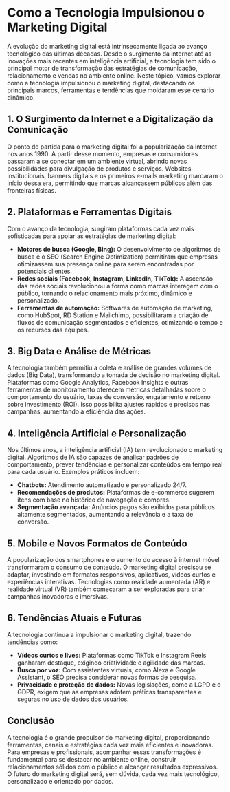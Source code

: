 # Como a Tecnologia Impulsionou o Marketing Digital

A evolução do marketing digital está intrinsecamente ligada ao avanço tecnológico das últimas décadas. Desde o surgimento da internet até as inovações mais recentes em inteligência artificial, a tecnologia tem sido o principal motor de transformação das estratégias de comunicação, relacionamento e vendas no ambiente online. Neste tópico, vamos explorar como a tecnologia impulsionou o marketing digital, destacando os principais marcos, ferramentas e tendências que moldaram esse cenário dinâmico.

## 1. O Surgimento da Internet e a Digitalização da Comunicação

O ponto de partida para o marketing digital foi a popularização da internet nos anos 1990. A partir desse momento, empresas e consumidores passaram a se conectar em um ambiente virtual, abrindo novas possibilidades para divulgação de produtos e serviços. Websites institucionais, banners digitais e os primeiros e-mails marketing marcaram o início dessa era, permitindo que marcas alcançassem públicos além das fronteiras físicas.

## 2. Plataformas e Ferramentas Digitais

Com o avanço da tecnologia, surgiram plataformas cada vez mais sofisticadas para apoiar as estratégias de marketing digital:

- **Motores de busca (Google, Bing):** O desenvolvimento de algoritmos de busca e o SEO (Search Engine Optimization) permitiram que empresas otimizassem sua presença online para serem encontradas por potenciais clientes.
- **Redes sociais (Facebook, Instagram, LinkedIn, TikTok):** A ascensão das redes sociais revolucionou a forma como marcas interagem com o público, tornando o relacionamento mais próximo, dinâmico e personalizado.
- **Ferramentas de automação:** Softwares de automação de marketing, como HubSpot, RD Station e Mailchimp, possibilitaram a criação de fluxos de comunicação segmentados e eficientes, otimizando o tempo e os recursos das equipes.

## 3. Big Data e Análise de Métricas

A tecnologia também permitiu a coleta e análise de grandes volumes de dados (Big Data), transformando a tomada de decisão no marketing digital. Plataformas como Google Analytics, Facebook Insights e outras ferramentas de monitoramento oferecem métricas detalhadas sobre o comportamento do usuário, taxas de conversão, engajamento e retorno sobre investimento (ROI). Isso possibilita ajustes rápidos e precisos nas campanhas, aumentando a eficiência das ações.

## 4. Inteligência Artificial e Personalização

Nos últimos anos, a inteligência artificial (IA) tem revolucionado o marketing digital. Algoritmos de IA são capazes de analisar padrões de comportamento, prever tendências e personalizar conteúdos em tempo real para cada usuário. Exemplos práticos incluem:

- **Chatbots:** Atendimento automatizado e personalizado 24/7.
- **Recomendações de produtos:** Plataformas de e-commerce sugerem itens com base no histórico de navegação e compras.
- **Segmentação avançada:** Anúncios pagos são exibidos para públicos altamente segmentados, aumentando a relevância e a taxa de conversão.

## 5. Mobile e Novos Formatos de Conteúdo

A popularização dos smartphones e o aumento do acesso à internet móvel transformaram o consumo de conteúdo. O marketing digital precisou se adaptar, investindo em formatos responsivos, aplicativos, vídeos curtos e experiências interativas. Tecnologias como realidade aumentada (AR) e realidade virtual (VR) também começaram a ser exploradas para criar campanhas inovadoras e imersivas.

## 6. Tendências Atuais e Futuras

A tecnologia continua a impulsionar o marketing digital, trazendo tendências como:

- **Vídeos curtos e lives:** Plataformas como TikTok e Instagram Reels ganharam destaque, exigindo criatividade e agilidade das marcas.
- **Busca por voz:** Com assistentes virtuais, como Alexa e Google Assistant, o SEO precisa considerar novas formas de pesquisa.
- **Privacidade e proteção de dados:** Novas legislações, como a LGPD e o GDPR, exigem que as empresas adotem práticas transparentes e seguras no uso de dados dos usuários.

## Conclusão

A tecnologia é o grande propulsor do marketing digital, proporcionando ferramentas, canais e estratégias cada vez mais eficientes e inovadoras. Para empresas e profissionais, acompanhar essas transformações é fundamental para se destacar no ambiente online, construir relacionamentos sólidos com o público e alcançar resultados expressivos. O futuro do marketing digital será, sem dúvida, cada vez mais tecnológico, personalizado e orientado por dados.